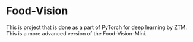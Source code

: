 # Food-Vision
This is project that is done as a part of PyTorch for deep learning by ZTM. This is a more advanced version of the Food-Vision-Mini.
